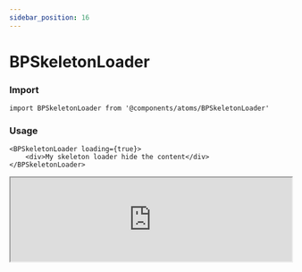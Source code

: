 ```yaml
---
sidebar_position: 16
---
```


# BPSkeletonLoader

### Import

```tsx
import BPSkeletonLoader from '@components/atoms/BPSkeletonLoader'
```

### Usage 

```tsx
<BPSkeletonLoader loading={true}>
    <div>My skeleton loader hide the content</div>
</BPSkeletonLoader>
```

<iframe width="100%" heigh="200px"  src="https://ui-kit.blue-panda.dev/iframe.html?args=&id=atoms-bpskeletonloader--basic&viewMode=story" />


### Props 


| Prop | Default | Options |
| ----------- | ----------- | ----------- |
| variant | default | 'default' \| 'inverted' \| 'danger' \| 'cyber' \| 'caution' \| 'success' \| 'primary' \| 'secondary' \| 'accent' \| 'light' \| 'link’ | 
| loading | false | true \|   false
| height | h-6 | string 
| width | w-full | string 




Check more colors, statuses and styles at: 
<img src={'/img/sb.png'} alt="Storybook" style={{width: '15px'}} />

https://ui-kit.blue-panda.dev/?path=/story/atoms-bpskeletonloader--basic